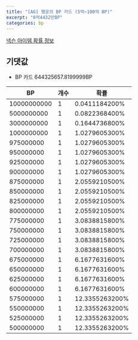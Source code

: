 ```yaml
---
title: "[AG] 행운의 BP 카드 (5억~100억 BP)"
excerpt: "6억4432만BP"
categories: bp
---
```

[넥슨 아이템 확률 정보](http://iteminfo.nexon.com/probability/fo4?sn=6923)

## 기댓값
  - BP 카드 644325657.8199999BP

|BP|개수|확률|
|---|---|---|
|10000000000|1|0.0411184200%|
|5000000000|1|0.0822368400%|
|3000000000|1|0.1644736800%|
|1000000000|1|1.0279605300%|
|975000000|1|1.0279605300%|
|950000000|1|1.0279605300%|
|925000000|1|1.0279605300%|
|900000000|1|1.0279605300%|
|875000000|1|2.0559210500%|
|850000000|1|2.0559210500%|
|825000000|1|2.0559210500%|
|800000000|1|2.0559210500%|
|775000000|1|3.0838815800%|
|750000000|1|3.0838815800%|
|725000000|1|3.0838815800%|
|700000000|1|3.0838815800%|
|675000000|1|6.1677631600%|
|650000000|1|6.1677631600%|
|625000000|1|6.1677631600%|
|600000000|1|6.1677631600%|
|575000000|1|12.3355263200%|
|550000000|1|12.3355263200%|
|525000000|1|12.3355263200%|
|500000000|1|12.3355263200%|
